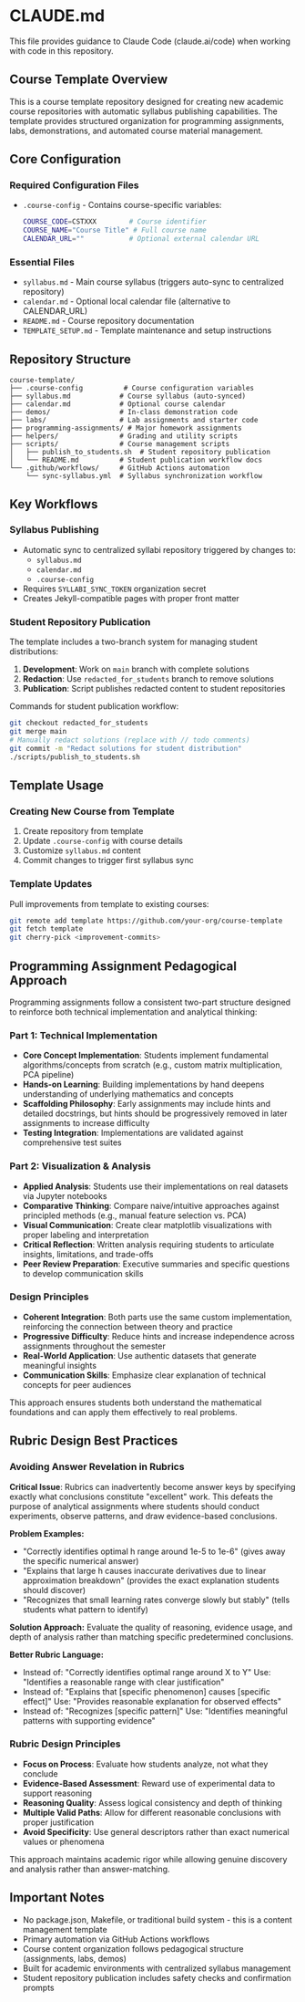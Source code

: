 # CLAUDE.md

This file provides guidance to Claude Code (claude.ai/code) when working with code in this repository.

## Course Template Overview

This is a course template repository designed for creating new academic course repositories with automatic syllabus publishing capabilities. The template provides structured organization for programming assignments, labs, demonstrations, and automated course material management.

## Core Configuration

### Required Configuration Files
- `.course-config` - Contains course-specific variables:
  ```bash
  COURSE_CODE=CSTXXX        # Course identifier
  COURSE_NAME="Course Title" # Full course name
  CALENDAR_URL=""           # Optional external calendar URL
  ```

### Essential Files
- `syllabus.md` - Main course syllabus (triggers auto-sync to centralized repository)
- `calendar.md` - Optional local calendar file (alternative to CALENDAR_URL)
- `README.md` - Course repository documentation
- `TEMPLATE_SETUP.md` - Template maintenance and setup instructions

## Repository Structure

```
course-template/
├── .course-config          # Course configuration variables
├── syllabus.md            # Course syllabus (auto-synced)
├── calendar.md            # Optional course calendar
├── demos/                 # In-class demonstration code
├── labs/                  # Lab assignments and starter code  
├── programming-assignments/ # Major homework assignments
├── helpers/               # Grading and utility scripts
├── scripts/               # Course management scripts
│   ├── publish_to_students.sh  # Student repository publication
│   └── README.md          # Student publication workflow docs
└── .github/workflows/     # GitHub Actions automation
    └── sync-syllabus.yml  # Syllabus synchronization workflow
```

## Key Workflows

### Syllabus Publishing
- Automatic sync to centralized syllabi repository triggered by changes to:
  - `syllabus.md`
  - `calendar.md`
  - `.course-config`
- Requires `SYLLABI_SYNC_TOKEN` organization secret
- Creates Jekyll-compatible pages with proper front matter

### Student Repository Publication
The template includes a two-branch system for managing student distributions:

1. **Development**: Work on `main` branch with complete solutions
2. **Redaction**: Use `redacted_for_students` branch to remove solutions
3. **Publication**: Script publishes redacted content to student repositories

Commands for student publication workflow:
```bash
git checkout redacted_for_students
git merge main
# Manually redact solutions (replace with // todo comments)
git commit -m "Redact solutions for student distribution"
./scripts/publish_to_students.sh
```

## Template Usage

### Creating New Course from Template
1. Create repository from template
2. Update `.course-config` with course details
3. Customize `syllabus.md` content
4. Commit changes to trigger first syllabus sync

### Template Updates
Pull improvements from template to existing courses:
```bash
git remote add template https://github.com/your-org/course-template
git fetch template
git cherry-pick <improvement-commits>
```

## Programming Assignment Pedagogical Approach

Programming assignments follow a consistent two-part structure designed to reinforce both technical implementation and analytical thinking:

### Part 1: Technical Implementation
- **Core Concept Implementation**: Students implement fundamental algorithms/concepts from scratch (e.g., custom matrix multiplication, PCA pipeline)
- **Hands-on Learning**: Building implementations by hand deepens understanding of underlying mathematics and concepts
- **Scaffolding Philosophy**: Early assignments may include hints and detailed docstrings, but hints should be progressively removed in later assignments to increase difficulty
- **Testing Integration**: Implementations are validated against comprehensive test suites

### Part 2: Visualization & Analysis  
- **Applied Analysis**: Students use their implementations on real datasets via Jupyter notebooks
- **Comparative Thinking**: Compare naive/intuitive approaches against principled methods (e.g., manual feature selection vs. PCA)
- **Visual Communication**: Create clear matplotlib visualizations with proper labeling and interpretation
- **Critical Reflection**: Written analysis requiring students to articulate insights, limitations, and trade-offs
- **Peer Review Preparation**: Executive summaries and specific questions to develop communication skills

### Design Principles
- **Coherent Integration**: Both parts use the same custom implementation, reinforcing the connection between theory and practice  
- **Progressive Difficulty**: Reduce hints and increase independence across assignments throughout the semester
- **Real-World Application**: Use authentic datasets that generate meaningful insights
- **Communication Skills**: Emphasize clear explanation of technical concepts for peer audiences

This approach ensures students both understand the mathematical foundations and can apply them effectively to real problems.

## Rubric Design Best Practices

### Avoiding Answer Revelation in Rubrics
**Critical Issue**: Rubrics can inadvertently become answer keys by specifying exactly what conclusions constitute "excellent" work. This defeats the purpose of analytical assignments where students should conduct experiments, observe patterns, and draw evidence-based conclusions.

**Problem Examples:**
- "Correctly identifies optimal h range around 1e-5 to 1e-6" (gives away the specific numerical answer)
- "Explains that large h causes inaccurate derivatives due to linear approximation breakdown" (provides the exact explanation students should discover)
- "Recognizes that small learning rates converge slowly but stably" (tells students what pattern to identify)

**Solution Approach:**
Evaluate the quality of reasoning, evidence usage, and depth of analysis rather than matching specific predetermined conclusions.

**Better Rubric Language:**
- Instead of: "Correctly identifies optimal range around X to Y"
  Use: "Identifies a reasonable range with clear justification"
- Instead of: "Explains that [specific phenomenon] causes [specific effect]"
  Use: "Provides reasonable explanation for observed effects"
- Instead of: "Recognizes [specific pattern]"
  Use: "Identifies meaningful patterns with supporting evidence"

### Rubric Design Principles
- **Focus on Process**: Evaluate how students analyze, not what they conclude
- **Evidence-Based Assessment**: Reward use of experimental data to support reasoning
- **Reasoning Quality**: Assess logical consistency and depth of thinking
- **Multiple Valid Paths**: Allow for different reasonable conclusions with proper justification
- **Avoid Specificity**: Use general descriptors rather than exact numerical values or phenomena

This approach maintains academic rigor while allowing genuine discovery and analysis rather than answer-matching.

## Important Notes

- No package.json, Makefile, or traditional build system - this is a content management template
- Primary automation via GitHub Actions workflows
- Course content organization follows pedagogical structure (assignments, labs, demos)
- Built for academic environments with centralized syllabus management
- Student repository publication includes safety checks and confirmation prompts